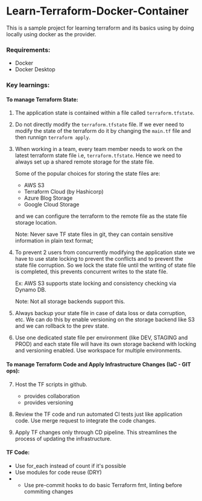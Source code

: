 # Learn-Terraform-Docker-Container

This is a sample project for learning terraform and its basics using by doing locally using docker as the provider.

### Requirements:

- Docker
- Docker Desktop

### Key learnings:

#### To manage Terraform State:

1. The application state is contained within a file called `terraform.tfstate`.

2. Do not directly modify the `terraform.tfstate` file. If we ever need to modify the state of the terraform do it by changing the `main.tf` file and then runnign `terraform apply`.

3. When working in a team, every team member needs to work on the latest terraform state file i.e, `terraform.tfstate`. Hence we need to always set up a shared remote storage for the state file.
    
    Some of the popular choices for storing the state files are:

    - AWS S3
    - Terraform Cloud (by Hashicorp)
    - Azure Blog Storage
    - Google Cloud Storage

    and we can configure the terraform to the remote file as the state file storage location.

    Note: Never save TF state files in git, they can contain sensitive information in plain text format;

4. To prevent 2 users from concurrently modifying the application state we have to use state locking to prevent the conflicts and to prevent the state file corruption. So we lock the state file until the writing of state file is completed, this prevents concurrent writes to the state file.

    Ex: AWS S3 supports state locking and consistency checking via Dynamo DB.

    Note: Not all storage backends support this.

5. Always backup your state file in case of data loss or data corruption, etc. We can do this by enable versioning on the storage backend like S3 and we can rollback to the prev state.

6. Use one dedicated state file per environment (like DEV, STAGING and PROD) and each state file will have its own storage backend with locking and versioning enabled. Use workspace for multiple environments.

#### To manage Terraform Code and Apply Infrastructure Changes (IaC - GIT ops):

7. Host the TF scripts in github.

    - provides collaboration
    - provides versioning

8. Review the TF code and run automated CI tests just like application code. Use merge request to integrate the code changes.

9. Apply TF changes only through CD pipeline. This streamlines the process of updating the infrastructure.

#### TF Code:

- Use for_each instead of count if it's possible
- Use modules for code reuse (DRY)
- - Use pre-commit hooks to do basic Terraform fmt, linting before commiting changes

